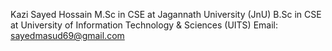 Kazi Sayed Hossain
M.Sc in CSE at Jagannath University (JnU)
B.Sc in CSE at University of Information Technology & Sciences (UITS)
Email: sayedmasud69@gmail.com
